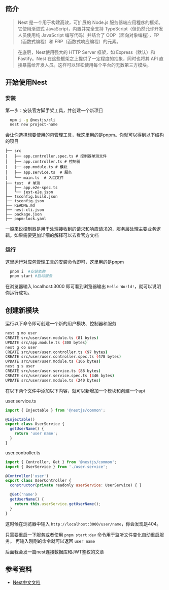 ## 简介

> Nest 是一个用于构建高效，可扩展的 Node.js 服务器端应用程序的框架。它使用渐进式 JavaScript，内置并完全支持 TypeScript（但仍然允许开发人员使用纯 JavaScript 编写代码）并结合了 OOP（面向对象编程），FP（函数式编程）和 FRP（函数式响应编程）的元素。

> 在底层，Nest使用强大的 HTTP Server 框架，如 Express（默认）和 Fastify。Nest 在这些框架之上提供了一定程度的抽象，同时也将其 API 直接暴露给开发人员。这样可以轻松使用每个平台的无数第三方模块。

## 开始使用Nest

### 安装

第一步：安装官方脚手架工具，并创建一个新项目

```bash
  npm i -g @nestjs/cli
  nest new project-name
```

会让你选择想要使用的包管理工具，我这里用的是pnpm。你就可以得到以下结构的项目

```text
├── src
│   ├── app.controller.spec.ts # 控制器单测文件
│   ├── app.controller.ts # 控制器
│   ├── app.module.ts # 模块
│   ├── app.service.ts  # 服务
│   └── main.ts  # 入口文件
├── test  # 单测
│   ├── app.e2e-spec.ts
│   └── jest-e2e.json
├── tsconfig.build.json
├── tsconfig.json
├── README.md
├── nest-cli.json
├── package.json
├── pnpm-lock.yaml
```

一般来说控制器是用于处理接收到的请求和响应请求的，服务层处理主要业务逻辑。如果需要更加详细的解释可以去看官方文档

### 运行

这里运行对应包管理工具的安装命令即可，这里用的是pnpm

```bash
  pnpm i  #安装依赖
  pnpm start #启动服务
```

在浏览器输入 localhost:3000 即可看到浏览器输出 `Hello World!`，就可以说明你运行成功。

## 创建新模块

运行以下命令即可创建一个新的用户模块、控制器和服务

```bash
nest g mo user
CREATE src/user/user.module.ts (81 bytes)
UPDATE src/app.module.ts (308 bytes)
nest g co user
CREATE src/user/user.controller.ts (97 bytes)
CREATE src/user/user.controller.spec.ts (478 bytes)
UPDATE src/user/user.module.ts (166 bytes)
nest g s user 
CREATE src/user/user.service.ts (88 bytes)
CREATE src/user/user.service.spec.ts (446 bytes)
UPDATE src/user/user.module.ts (240 bytes)
```

在以下两个文件中添加以下内容，就可以新增加一个模块和创建一个api

user.service.ts

```JavaScript
import { Injectable } from '@nestjs/common';

@Injectable()
export class UserService {
  getUserName() {
    return 'user name';
  }
}
```

user.controller.ts

```JavaScript
import { Controller, Get } from '@nestjs/common';
import { UserService } from './user.service';

@Controller('user')
export class UserController {
  constructor(private readonly userService: UserService) { }

  @Get('name')
  getUserName() {
    return this.userService.getUserName();
  }
}
```

这时候在浏览器中输入 `http://localhost:3000/user/name`，你会发现是404。

只需要重启一下服务或者使用 `pnpm start:dev` 命令用于监听文件变化自动重启服务。
再输入刚刚的命令就可以返回 `user name`

后面我会发一篇nest连接数据库和JWT鉴权的文章

## 参考资料

- [Nest中文文档](https://docs.nestjs.cn/9/introduction)
